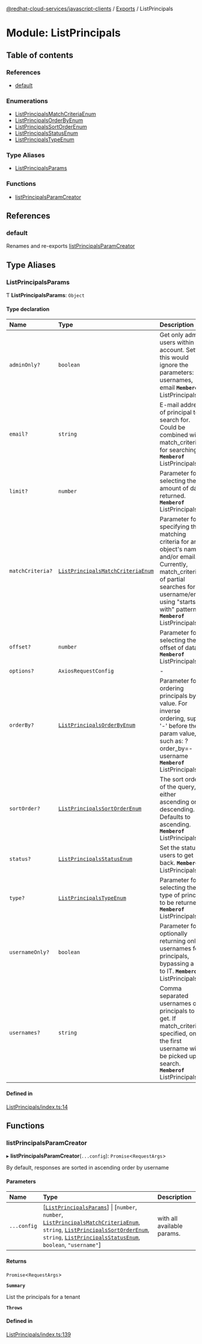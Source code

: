 [@redhat-cloud-services/javascript-clients](../README.md) / [Exports](../modules.md) / ListPrincipals

# Module: ListPrincipals

## Table of contents

### References

- [default](ListPrincipals.md#default)

### Enumerations

- [ListPrincipalsMatchCriteriaEnum](../enums/ListPrincipals.ListPrincipalsMatchCriteriaEnum.md)
- [ListPrincipalsOrderByEnum](../enums/ListPrincipals.ListPrincipalsOrderByEnum.md)
- [ListPrincipalsSortOrderEnum](../enums/ListPrincipals.ListPrincipalsSortOrderEnum.md)
- [ListPrincipalsStatusEnum](../enums/ListPrincipals.ListPrincipalsStatusEnum.md)
- [ListPrincipalsTypeEnum](../enums/ListPrincipals.ListPrincipalsTypeEnum.md)

### Type Aliases

- [ListPrincipalsParams](ListPrincipals.md#listprincipalsparams)

### Functions

- [listPrincipalsParamCreator](ListPrincipals.md#listprincipalsparamcreator)

## References

### default

Renames and re-exports [listPrincipalsParamCreator](ListPrincipals.md#listprincipalsparamcreator)

## Type Aliases

### ListPrincipalsParams

Ƭ **ListPrincipalsParams**: `Object`

#### Type declaration

| Name | Type | Description |
| :------ | :------ | :------ |
| `adminOnly?` | `boolean` | Get only admin users within an account. Setting this would ignore the parameters: usernames, email **`Memberof`** ListPrincipalsApi |
| `email?` | `string` | E-mail address of principal to search for. Could be combined with match_criteria for searching. **`Memberof`** ListPrincipalsApi |
| `limit?` | `number` | Parameter for selecting the amount of data returned. **`Memberof`** ListPrincipalsApi |
| `matchCriteria?` | [`ListPrincipalsMatchCriteriaEnum`](../enums/ListPrincipals.ListPrincipalsMatchCriteriaEnum.md) | Parameter for specifying the matching criteria for an object\'s name and/or email. Currently, match_criteria of partial searches for a username/email using \"starts with\" pattern. **`Memberof`** ListPrincipalsApi |
| `offset?` | `number` | Parameter for selecting the offset of data. **`Memberof`** ListPrincipalsApi |
| `options?` | `AxiosRequestConfig` | - |
| `orderBy?` | [`ListPrincipalsOrderByEnum`](../enums/ListPrincipals.ListPrincipalsOrderByEnum.md) | Parameter for ordering principals by value. For inverse ordering, supply \'-\' before the param value, such as: ?order_by=-username **`Memberof`** ListPrincipalsApi |
| `sortOrder?` | [`ListPrincipalsSortOrderEnum`](../enums/ListPrincipals.ListPrincipalsSortOrderEnum.md) | The sort order of the query, either ascending or descending. Defaults to ascending. **`Memberof`** ListPrincipalsApi |
| `status?` | [`ListPrincipalsStatusEnum`](../enums/ListPrincipals.ListPrincipalsStatusEnum.md) | Set the status of users to get back. **`Memberof`** ListPrincipalsApi |
| `type?` | [`ListPrincipalsTypeEnum`](../enums/ListPrincipals.ListPrincipalsTypeEnum.md) | Parameter for selecting the type of principal to be returned. **`Memberof`** ListPrincipalsApi |
| `usernameOnly?` | `boolean` | Parameter for optionally returning only usernames for principals, bypassing a call to IT. **`Memberof`** ListPrincipalsApi |
| `usernames?` | `string` | Comma separated usernames of principals to get. If match_criteria is specified, only the first username will be picked up for search. **`Memberof`** ListPrincipalsApi |

#### Defined in

[ListPrincipals/index.ts:14](https://github.com/RedHatInsights/javascript-clients/blob/main/packages/rbac/ListPrincipals/index.ts#L14)

## Functions

### listPrincipalsParamCreator

▸ **listPrincipalsParamCreator**(`...config`): `Promise`\<`RequestArgs`\>

By default, responses are sorted in ascending order by username

#### Parameters

| Name | Type | Description |
| :------ | :------ | :------ |
| `...config` | [[`ListPrincipalsParams`](ListPrincipals.md#listprincipalsparams)] \| [`number`, `number`, [`ListPrincipalsMatchCriteriaEnum`](../enums/ListPrincipals.ListPrincipalsMatchCriteriaEnum.md), `string`, [`ListPrincipalsSortOrderEnum`](../enums/ListPrincipals.ListPrincipalsSortOrderEnum.md), `string`, [`ListPrincipalsStatusEnum`](../enums/ListPrincipals.ListPrincipalsStatusEnum.md), `boolean`, ``"username"``] | with all available params. |

#### Returns

`Promise`\<`RequestArgs`\>

**`Summary`**

List the principals for a tenant

**`Throws`**

#### Defined in

[ListPrincipals/index.ts:139](https://github.com/RedHatInsights/javascript-clients/blob/main/packages/rbac/ListPrincipals/index.ts#L139)
